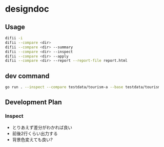 # designdoc
## Usage
```bash
difii -i
difii --compare <dir>
difii --compare <dir> --summary
difii --compare <dir> --inspect
difii --compare <dir> --apply
difii --compare <dir> --report --report-file report.html
```

## dev command
```bash
go run . --inspect --compare testdata/tourism-a --base testdata/tourism-b --summary
```

## Development Plan
### Inspect
- とりあえず差分がわかれば良い
- 前後2行くらい出力する
- 背景色変えても良い?
